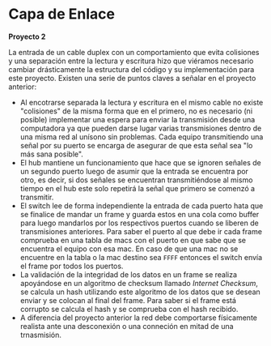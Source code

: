 # Capa de Enlace
**Proyecto 2**

La entrada de un cable duplex con un comportamiento que evita colisiones y una separación entre la lectura y escritura hizo que viéramos necesario cambiar drásticamente la estructura del código y su implementación para este proyecto. Existen una serie de puntos claves a señalar en el proyecto anterior:
+ Al encotrarse separada la lectura y escritura en el mismo cable no existe "colisiones" de la misma forma que en el primero, no es necesario (ni posible) implementar una espera para enviar la transmisión desde una computadora ya que pueden darse lugar varias transmisiones dentro de una misma red al unísono sin problemas. Cada equipo transmitiendo una señal por su puerto se encarga de asegurar de que esta señal sea "lo más sana posible".
+ El hub mantiene un funcionamiento que hace que se ignoren señales de un segundo puerto luego de asumir que la entrada se encuentra por otro, es decir, si dos señales se encuentran transmitiéndose al mismo tiempo en el hub este solo repetirá la señal que primero se comenzó a transmitir.
+ El switch lee de forma independiente la entrada de cada puerto hata que se finalice de mandar un frame y guarda estos en una cola como buffer para luego mandarlos por los respectivos puertos cuando se liberen de transmisiones anteriores. Para saber el puerto al que debe ir cada frame comprueba en una tabla de macs con el puerto en que sabe que se encuentra el equipo con esa mac. En caso de que una mac no se encuentre en la tabla o la mac destino sea `FFFF` entonces el switch envía el frame por todos los puertos.
+ La validación de la integridad de los datos en un frame se realiza apoyándose en un algoritmo de checksum llamado *Internet Checksum*, se calcula un hash utilizando este algoritmo de los datos que se desean enviar y se colocan al final del frame. Para saber si el frame está corrupto se calcula el hash y se comprueba con el hash recibido.
+ A diferencia del proyecto anterior la red debe comportarse físicamente realista ante una desconexión o una conneción en mitad de una trnasmisión.